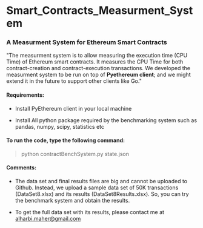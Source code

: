 # Smart_Contracts_Measurment_System

### A Measurment System for Ethereum Smart Contracts

"The measurment system is to allow measuring the execution time (CPU Time) of Ethereum smart contracts. It measures the CPU Time for both contract-creation and contract-execution transactions. We developed the measurment system to be run on top of **Pyethereum client**; and we might extend it in the future to support other clients like Go."

#### Requirements:

* Install PyEthereum client in your local machine

* Install All python package required by the benchmarking system such as pandas, numpy, scipy, statistics etc

#### To run the code, type the following command: 

> python contractBenchSystem.py state.json

#### Comments:
* The data set and final results files are big and cannot be uploaded to Github. Instead, we upload a sample data set of 50K transactions (DataSet8.xlsx) and its results (DataSet8Results.xlsx). So, you can try the benchmark system and obtain the results.

* To get the full data set with its results, please contact me at alharbi.maher@gmail.com
